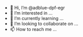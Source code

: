 - 👋 Hi, I’m @adblue-dpf-egr
- 👀 I’m interested in ...
- 🌱 I’m currently learning ...
- 💞️ I’m looking to collaborate on ...
- 📫 How to reach me ...

<!---
adblue-dpf-egr/adblue-dpf-egr is a ✨ special ✨ repository because its `README.md` (this file) appears on your GitHub profile.
You can click the Preview link to take a look at your changes.
--->
